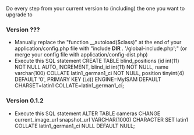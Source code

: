 Do every step from your current version to (including) the one you want to upgrade to

### Version ???
* Manually replace the "function __autoload($class)" at the end of your application/config.php file with "include __DIR__ . '/global-include.php';" (or merge your config file with application/config-dist.php)
* Execute this SQL statement
    CREATE TABLE blind_positions (id int(11) NOT NULL AUTO_INCREMENT, blind_id int(11) NOT NULL, name varchar(100) COLLATE latin1_german1_ci NOT NULL, position tinyint(4) DEFAULT '0', PRIMARY KEY (`id`)) ENGINE=MyISAM DEFAULT CHARSET=latin1 COLLATE=latin1_german1_ci;

### Version 0.1.2
* Execute this SQL statement
    ALTER TABLE cameras CHANGE current_image_url snapshot_url VARCHAR(1000) CHARACTER SET latin1 COLLATE latin1_german1_ci NULL DEFAULT NULL;